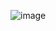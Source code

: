 ![image](https://github.com/devPach4545/sp24-cse110-lab4/assets/117800801/a18a3335-a2e6-44d2-87a5-c72ab5a8797b)
